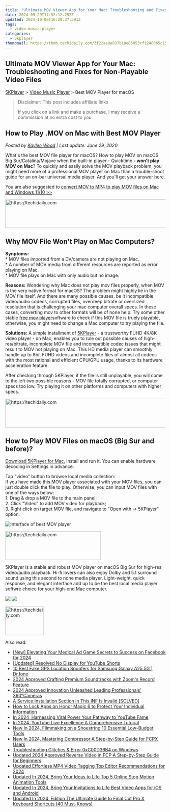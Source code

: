 ```yaml
---
title: "Ultimate MOV Viewer App for Your Mac: Troubleshooting and Fixes for Non-Playable Video Files"
date: 2024-09-29T17:52:12.252Z
updated: 2024-10-06T16:28:37.591Z
tags:
  - video-music-player
categories:
  - 5kplayer
thumbnail: https://thmb.techidaily.com/3f22ae9e837b10e05053cf12480b5c15e8d166c20b49b11db4fda3e3ee1b2757.jpg
---
```


## Ultimate MOV Viewer App for Your Mac: Troubleshooting and Fixes for Non-Playable Video Files

[5KPlayer](https://tools.techidaily.com/5kplayer/products/) \> [Video Music Player](https://tools.techidaily.com/5kplayer/video-music-player/) \> Best MOV Player for macOS

>  Disclaimer: This post includes affiliate links
>
>  If you click on a link and make a purchase, I may receive a commission at no extra cost to you.
>

## How to Play .MOV on Mac with Best MOV Player

 _Posted by [Kaylee Wood](https://www.quora.com/profile/Amanda-Hu-21) | Last update: June 29, 2020_

What's the best MOV file player for macOS? How to play MOV on macOS Big Sur/Catalina/Mojave when the built-in player - Quicktime **\- won't play MOV on Mac**? To quickly and easily solve the MOV playback problem, you might need more of a professional MOV player on Mac than a trouble-shoot guide for an on-bar universal media player. And you'll get your answer here. 

You are also suggested to [convert MOV to MP4 to play MOV files on Mac and Windows 11/10 >>](https://tools.techidaily.com/winxdvd/products/)

<!-- affiliate ads begin -->
<a href="https://appsumo.8odi.net/c/5597632/2100529/7443" target="_top" id="2100529">
  <img src="//a.impactradius-go.com/display-ad/7443-2100529" border="0" alt="https://techidaily.com" width="728" height="90"/>
</a>
<img height="0" width="0" src="https://appsumo.8odi.net/i/5597632/2100529/7443" style="position:absolute;visibility:hidden;" border="0" />
<!-- affiliate ads end -->

## Why MOV File Won't Play on Mac Computers?

**Synptoms:**  
 \* MOV files imported from a DV/camera are not playing on Mac.  
\* A number of MOV media from different resources are reported as error playing on Mac.  
\* MOV file plays on Mac with only audio but no image.

**Reasons:** Wondering why Mac does not play mov files properly, when MOV is the very native format for macOS? The problem might highly lie in the MOV file itself. And there are many possible causes, be it incompatible video/audio codecs, corrupted files, overdeep bitrate or oversized resolution that is challenging your mac computer overall specs. In these cases, converting mov to other formats will be of none help. Try some other stable [free mov player](https://tools.techidaily.com/5kplayer/video-music-player/)software to check if this MOV file is truely playable, otherwise, you might need to change a Mac computer to try playing the file.

**Solutions:** A simple installment of [5KPlayer](https://tools.techidaily.com/5kplayer/products/) \- a trustworthy FUHD 4K/8K video player - on Mac, enables you to rule out possible causes of high-res/bitrate, incomplete MOV file and incompatible codec issues that might result to MOV not playing on Mac. This HD media player can smoothly handle up to 8bit FUHD videos and incomplete files of almost all codecs with the most rational and efficient CPU/GPU usage, thanks to its hardware acceleration feature. 

After checking through 5KPlayer, if the file is still unplayable, you will come to the left two possible reasons - MOV file totally corrupted, or computer specs too low. Try playing it on other platforms and computers with higher specs. 

<!-- affiliate ads begin -->
<a href="https://aligracehair.sjv.io/c/5597632/2012434/19272" target="_top" id="2012434">
  <img src="//a.impactradius-go.com/display-ad/19272-2012434" border="0" alt="https://techidaily.com" width="728" height="90"/>
</a>
<img height="0" width="0" src="https://aligracehair.sjv.io/i/5597632/2012434/19272" style="position:absolute;visibility:hidden;" border="0" />
<!-- affiliate ads end -->

## How to Play MOV Files on macOS (Big Sur and before)?

[Download 5KPlayer for Mac](https://tools.techidaily.com/5kplayer/products/), install and run it. You can enable hardware decoding in Settings in advance. 

Tap "video" button to browse local media collection:  
 If you have made this MOV player associated with your MOV files, you can just double click the file to play. Otherwise, you can input MOV files with one of the ways below:  
 1\. Drag & drop a MOV file to the main panel;  
 2\. Click "Video" to add MOV video for playback;  
 3\. Right click on target MOV file, and navigate to "Open with -> 5KPlayer" option.

![Interface of best MOV player](https://www.5kplayer.com/video-music-player/img/video-player-macos-mojave.png) 

<!-- affiliate ads begin -->
<a href="https://laganoo.pxf.io/c/5597632/1528693/16446" target="_top" id="1528693">
  <img src="//a.impactradius-go.com/display-ad/16446-1528693" border="0" alt="https://techidaily.com" width="300" height="90"/>
</a>
<img height="0" width="0" src="https://laganoo.pxf.io/i/5597632/1528693/16446" style="position:absolute;visibility:hidden;" border="0" />
<!-- affiliate ads end -->

5KPlayer is a stable and robust MOV player on macOS Big Sur for high-res video/audio playback. Hi-fi lovers can also enjoy Dolby and 5.1 surround sound using this second to none media player. Light-weight, quick response, and elegant interface add up to be the best local media player softwre choice for your high-end Mac computer. 

[![](https://www.5kplayer.com/video-music-player/../button/freedownbackwin.png)](https://tools.techidaily.com/5kplayer/products/) [![](https://www.5kplayer.com/video-music-player/../button/freedownbackmac.png)](https://tools.techidaily.com/5kplayer/products/)

<!-- affiliate ads begin -->
<a href="https://aligracehair.sjv.io/c/5597632/2135408/19272" target="_top" id="2135408">
  <img src="//a.impactradius-go.com/display-ad/19272-2135408" border="0" alt="https://techidaily.com" width="120" height="90"/>
</a>
<img height="0" width="0" src="https://aligracehair.sjv.io/i/5597632/2135408/19272" style="position:absolute;visibility:hidden;" border="0" />
<!-- affiliate ads end -->

<ins class="adsbygoogle"
     style="display:block"
     data-ad-format="autorelaxed"
     data-ad-client="ca-pub-7571918770474297"
     data-ad-slot="1223367746"></ins>

<ins class="adsbygoogle"
     style="display:block"
     data-ad-client="ca-pub-7571918770474297"
     data-ad-slot="8358498916"
     data-ad-format="auto"
     data-full-width-responsive="true"></ins>

<span class="atpl-alsoreadstyle">Also read:</span>
<div><ul>
<li><a href="https://fox-hovers.techidaily.com/new-elevating-your-medical-ad-game-secrets-to-success-on-facebook-for-2024/"><u>[New] Elevating Your Medical Ad Game Secrets to Success on Facebook for 2024</u></a></li>
<li><a href="https://youtube-webster.techidaily.com/ed-resolved-no-display-for-youtube-shorts/"><u>[Updated] Resolved No Display for YouTube Shorts</u></a></li>
<li><a href="https://location-fake.techidaily.com/10-best-fake-gps-location-spoofers-for-samsung-galaxy-a25-5g-drfone-by-drfone-virtual-android/"><u>10 Best Fake GPS Location Spoofers for Samsung Galaxy A25 5G | Dr.fone</u></a></li>
<li><a href="https://remote-screen-capture.techidaily.com/2024-approved-crafting-premium-soundtracks-with-zooms-record-feature/"><u>2024 Approved Crafting Premium Soundtracks with Zoom's Record Feature</u></a></li>
<li><a href="https://article-knowledge.techidaily.com/2024-approved-innovation-unleashed-leading-professionals-360cameras/"><u>2024 Approved Innovation Unleashed Leading Professionals’ 360°Cameras</u></a></li>
<li><a href="https://video-creation-software.techidaily.com/a-service-installation-section-in-this-inf-is-invalid-solved/"><u>A Service Installation Section in This INF Is Invalid [SOLVED]</u></a></li>
<li><a href="https://unlock-android.techidaily.com/how-to-lock-apps-on-honor-magic-6-to-protect-your-individual-information-by-drfone-android/"><u>How to Lock Apps on Honor Magic 6 to Protect Your Individual Information</u></a></li>
<li><a href="https://youtube-help.techidaily.com/in-2024-harnessing-viral-power-your-pathway-to-youtube-fame/"><u>In 2024, Harnessing Viral Power Your Pathway to YouTube Fame</u></a></li>
<li><a href="https://facebook-record-videos.techidaily.com/in-2024-youtube-live-excellence-a-comprehensive-tutorial/"><u>In 2024, YouTube Live Excellence A Comprehensive Tutorial</u></a></li>
<li><a href="https://video-creation-software.techidaily.com/new-in-2024-filmmaking-on-a-shoestring-10-essential-low-budget-tools/"><u>New In 2024, Filmmaking on a Shoestring 10 Essential Low-Budget Tools</u></a></li>
<li><a href="https://video-creation-software.techidaily.com/new-in-2024-mastering-compressor-a-step-by-step-guide-for-fcpx-users/"><u>New In 2024, Mastering Compressor A Step-by-Step Guide for FCPX Users</u></a></li>
<li><a href="https://win11.techidaily.com/troubleshooting-glitches-and-error-0xc00d36b4-on-windows/"><u>Troubleshooting Glitches & Error 0xC00D36B4 on Windows</u></a></li>
<li><a href="https://video-creation-software.techidaily.com/updated-2024-approved-reverse-video-in-fcp-a-step-by-step-guide-for-beginners/"><u>Updated 2024 Approved Reverse Video in FCP A Step-by-Step Guide for Beginners</u></a></li>
<li><a href="https://video-creation-software.techidaily.com/updated-effortless-mp4-video-tagging-top-editor-recommendations-for-2024/"><u>Updated Effortless MP4 Video Tagging Top Editor Recommendations for 2024</u></a></li>
<li><a href="https://video-creation-software.techidaily.com/updated-in-2024-bring-your-ideas-to-life-top-5-online-stop-motion-animation-tools/"><u>Updated In 2024, Bring Your Ideas to Life Top 5 Online Stop Motion Animation Tools</u></a></li>
<li><a href="https://video-creation-software.techidaily.com/updated-in-2024-bring-your-invitations-to-life-best-video-apps-for-ios-and-android/"><u>Updated In 2024, Bring Your Invitations to Life Best Video Apps for iOS and Android</u></a></li>
<li><a href="https://video-creation-software.techidaily.com/updated-in-2024-edition-the-ultimate-guide-to-final-cut-pro-x-keyboard-shortcuts-40-must-knows/"><u>Updated In 2024, Edition The Ultimate Guide to Final Cut Pro X Keyboard Shortcuts (40 Must-Knows)</u></a></li>
</ul></div>

